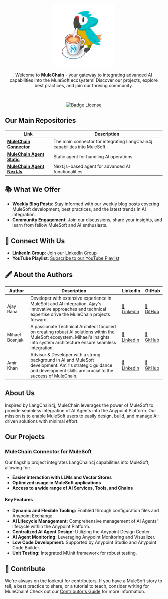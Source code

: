 <div align = center>

<img src="https://github.com/MuleChain-Project/.github/blob/main/profile/assets/mulechain_logo.png" width="200" height="200" alt="banner">

Welcome to **MuleChain** - your gateway to integrating advanced AI capabilities into the MuleSoft ecosystem! Discover our projects, explore best practices, and join our thriving community.

<br>

[![Badge License]][License]

</div>

## Our Main Repositories

| Link | Description |
|------------|-------------|
| **[MuleChain Connector](https://github.com/mulechain/MuleChain-Connector)** | The main connector for integrating LangChain4j capabilities into MuleSoft. |
| **[MuleChain Agent Static](https://github.com/mulechain/MuleChain-Agent-Static)** | Static agent for handling AI operations. |
| **[MuleChain Agent NextJs](https://github.com/mulechain/MuleChain-Agent-NextJs)** | Next.js-based agent for advanced AI functionalities. |

## 📚 What We Offer

- **Weekly Blog Posts**: Stay informed with our weekly blog posts covering MuleSoft development, best practices, and the latest trends in AI integration.
- **Community Engagement**: Join our discussions, share your insights, and learn from fellow MuleSoft and AI enthusiasts.

## 🤝 Connect With Us

- **LinkedIn Group**: [Join our LinkedIn Group](https://lnkd.in/gW3eZrbF)
- **YouTube Playlist**: [Subscribe to our YouTube Playlist](https://lnkd.in/eYs3MZZz)

## 🖋 About the Authors

| Author         | Description                                                                                                                                                                     | LinkedIn                                              | GitHub                                   |
| -------------- | ------------------------------------------------------------------------------------------------------------------------------------------------------------------------------- | ----------------------------------------------------- | ---------------------------------------- |
| Ajay Rana      | Developer with extensive experience in MuleSoft and AI integration. Ajay's innovative approaches and technical expertise drive the MuleChain projects forward.                  | [🔗 LinkedIn](https://www.linkedin.com/in/ajayrana)   | [🔗 GitHub](https://github.com/ajayrana) |
| Mihael Bosnjak | A passionate Technical Architect focused on creating robust AI solutions within the MuleSoft ecosystem. Mihael's insights into system architecture ensure seamless integration. | [🔗 LinkedIn](https://www.linkedin.com/in/mihaelbos/) | [🔗 GitHub](https://github.com/mboss37)  |
| Amir Khan      | Advisor & Developer with a strong background in AI and MuleSoft development. Amir's strategic guidance and development skills are crucial to the success of MuleChain.          | [🔗 LinkedIn](https://www.linkedin.com/in/amirkhan)   | [🔗 GitHub](https://github.com/amirkhan) |

## About Us

Inspired by LangChain4j, MuleChain leverages the power of MuleSoft to provide seamless integration of AI Agents into the Anypoint Platform. Our mission is to enable MuleSoft users to easily design, build, and manage AI-driven solutions with minimal effort.

## Our Projects

### MuleChain Connector for MuleSoft

Our flagship project integrates LangChain4j capabilities into MuleSoft, allowing for:

- **Easier interaction with LLMs and Vector Stores**
- **Optimized usage in MuleSoft applications**
- **Access to a wide range of AI Services, Tools, and Chains**

#### Key Features

- **Dynamic and Flexible Tooling:** Enabled through configuration files and Anypoint Exchange.
- **AI Lifecycle Management:** Comprehensive management of AI Agents' lifecycle within the Anypoint Platform.
- **Centralized AI Agent Design:** Utilizing the Anypoint Design Center.
- **AI Agent Monitoring:** Leveraging Anypoint Monitoring and Visualizer.
- **Low Code Development:** Supported by Anypoint Studio and Anypoint Code Builder.
- **Unit Testing:** Integrated MUnit framework for robust testing.

## 🤖 Contribute

We're always on the lookout for contributors. If you have a MuleSoft story to tell, a best practice to share, or a tutorial to teach, consider writing for MuleChain! Check out our [Contributor's Guide](#) for more information.

<!----------------------------------{ Links }--------------------------------->


[Install]: https://github.com/amirkhan-ak-sf/langchain4mule/tree/master
[AgentStatic]: https://github.com/amirkhan-ak-sf/mulechain-agent
[AgentNextJs]: https://github.com/mboss37/mulechain-agent
[License]: LICENSE

<!----------------------------------{ Badges }--------------------------------->

[Badge License]: https://img.shields.io/github/license/MuleChain-Project/.github
